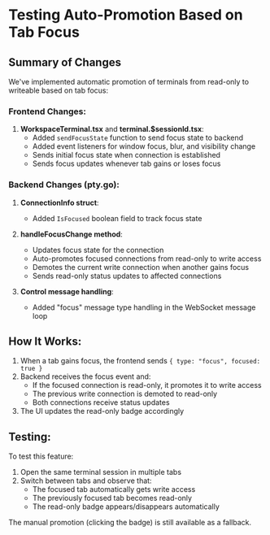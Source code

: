 # Testing Auto-Promotion Based on Tab Focus

## Summary of Changes

We've implemented automatic promotion of terminals from read-only to writeable based on tab focus:

### Frontend Changes:

1. **WorkspaceTerminal.tsx** and **terminal.$sessionId.tsx**:
   - Added `sendFocusState` function to send focus state to backend
   - Added event listeners for window focus, blur, and visibility change
   - Sends initial focus state when connection is established
   - Sends focus updates whenever tab gains or loses focus

### Backend Changes (pty.go):

1. **ConnectionInfo struct**:
   - Added `IsFocused` boolean field to track focus state

2. **handleFocusChange method**:
   - Updates focus state for the connection
   - Auto-promotes focused connections from read-only to write access
   - Demotes the current write connection when another gains focus
   - Sends read-only status updates to affected connections

3. **Control message handling**:
   - Added "focus" message type handling in the WebSocket message loop

## How It Works:

1. When a tab gains focus, the frontend sends `{ type: "focus", focused: true }`
2. Backend receives the focus event and:
   - If the focused connection is read-only, it promotes it to write access
   - The previous write connection is demoted to read-only
   - Both connections receive status updates
3. The UI updates the read-only badge accordingly

## Testing:

To test this feature:

1. Open the same terminal session in multiple tabs
2. Switch between tabs and observe that:
   - The focused tab automatically gets write access
   - The previously focused tab becomes read-only
   - The read-only badge appears/disappears automatically

The manual promotion (clicking the badge) is still available as a fallback.

